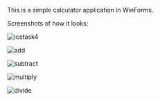 This is a simple calculator application in WinForms.

Screenshots of how it looks:

![icetask4](https://github.com/ST10082949/IceTask4_PROG6221_Calculator_ST10082949/assets/128743239/88772a09-bcf2-45c4-965b-b76d3055b71b)


![add](https://github.com/ST10082949/IceTask4_PROG6221_Calculator_ST10082949/assets/128743239/8715665b-1dae-4465-aa50-a7ce926ce705)


![subtract](https://github.com/ST10082949/IceTask4_PROG6221_Calculator_ST10082949/assets/128743239/d05fa500-b898-4df3-ad7a-9ca4246cb20d)


![multiply](https://github.com/ST10082949/IceTask4_PROG6221_Calculator_ST10082949/assets/128743239/6e79f949-1c16-46c4-8b5d-d6a7b2def6ef)


![divide](https://github.com/ST10082949/IceTask4_PROG6221_Calculator_ST10082949/assets/128743239/b80410cd-5a6f-4252-8688-36ce21a2c17d)



